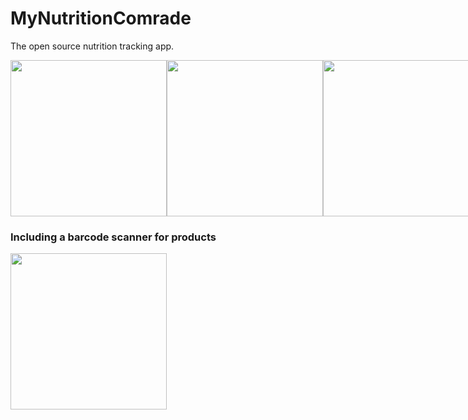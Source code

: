 # MyNutritionComrade
The open source nutrition tracking app.

<div style="display: flex">
<img src="https://s12.directupload.net/images/200922/gmxnkmif.png" width="250" >
<img src="https://s12.directupload.net/images/200922/y3bqndcc.png" width="250" >
<img src="https://s12.directupload.net/images/200922/gmp4ghq3.png" width="250" >
</div>


### Including a barcode scanner for products
<img src="https://s12.directupload.net/images/200922/hp52typx.png" width="250" >
